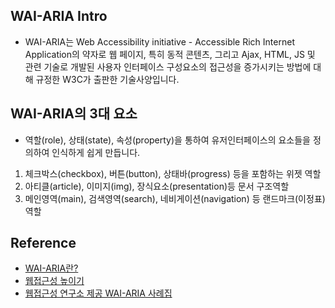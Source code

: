 ## WAI-ARIA Intro

* WAI-ARIA는 Web Accessibility initiative - Accessible Rich Internet Application의 약자로 웹 페이지, 특히 동적 콘텐츠, 그리고 Ajax, HTML, JS 및 관련 기술로 개발된 사용자 인터페이스 구성요소의 접근성을 증가시키는 방법에 대해 규정한 W3C가 출판한 기술사양입니다.

  

## WAI-ARIA의 3대 요소

* 역할(role), 상태(state), 속성(property)을 통하여 유저인터페이스의 요소들을 정의하여 인식하게 쉽게 만듭니다.
1. 체크박스(checkbox), 버튼(button), 상태바(progress) 등을 포함하는 위젯 역할
2. 아티클(article), 이미지(img), 장식요소(presentation)등 문서 구조역할  
3. 메인영역(main), 검색영역(search), 네비게이션(navigation) 등 랜드마크(이정표)역할



## Reference

- [WAI-ARIA란?](https://geonlee.tistory.com/142)
- [웹접근성 높이기](http://blog.naver.com/PostView.nhn?blogId=batuwa&logNo=220608177635)
- [웹접근성 연구소 제공 WAI-ARIA 사례집](https://www.wah.or.kr:444/_Upload/pds2/WAI-ARIA%20%EC%82%AC%EB%A1%80%EC%A7%91(%EC%98%A8%EB%9D%BC%EC%9D%B8%ED%8C%90).pdf)
